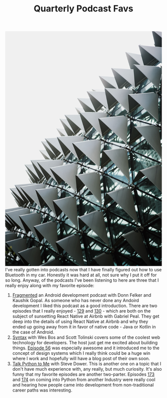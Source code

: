 ﻿---
title: Quarterly Podcast Favs
subTitle: 2018 Q3
category: "Learning"
cover: chuttersnap-684568-unsplash.jpg
---
![Unsplash](chuttersnap-684568-unsplash.jpg)
I've really gotten into podcasts now that I have finally figured out how to use Bluetooth in my car. Honestly it was hard at all, not sure why I put it off for so long. Anyway, of the podcasts I've been listening to here are three that I really enjoy along with my favorite episode:

 1. [Fragmented](http://fragmentedpodcast.com) an Android development podcast with Donn Felker and Kaushik Gopal. As someone who has never done any Andoird development I liked this podcast as a good introduction. There are two episodes that I really enjoyed - [129](http://fragmentedpodcast.com/episodes/129) and [130](http://fragmentedpodcast.com/episodes/130) - which are both on the subject of sunsetting React Native at Airbnb with Gabriel Peal. They get deep into the details of using React Native at Airbnb and why they ended up going away from it in favor of native code - Java or Kotlin in the case of Android.
 2. [Syntax](https://syntax.fm/) with Wes Bos and Scott Tolinski covers some of the coolest web technology for developers. The host just get me excited about building things. [Episode 56](https://syntax.fm/show/056/design-systems) was especially awesome and it introduced me to the concept of design systems which I really think could be a huge win where I work and hopefully will have a blog post of their own soon.
 3. [Talk Python to Me](https://talkpython.fm/) with Steve Dower. This is another one on a topic that I don't have much experience with, any really, but much curiosity. It's also funny that my favorite episodes are another two-parter. Episodes [173](https://talkpython.fm/episodes/show/173/coming-into-python-from-another-industry-part-1) and [174](https://talkpython.fm/episodes/show/174/coming-into-python-from-another-industry-part-2) on coming into Python from another Industry were really cool and hearing how people came into development from non-traditional career paths was interesting.

